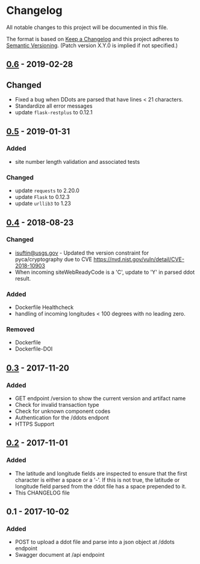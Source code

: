 # Changelog
All notable changes to this project will be documented in this file.

The format is based on [Keep a Changelog](http://keepachangelog.com/en/1.0.0/)
and this project adheres to [Semantic Versioning](http://semver.org/spec/v2.0.0.html). (Patch version X.Y.0 is implied if not specified.)

## [0.6] - 2019-02-28
## Changed
- Fixed a bug when DDots are parsed that have lines < 21 characters. 
- Standardize all error messages
- update `flask-restplus` to 0.12.1

## [0.5] - 2019-01-31
### Added
- site number length validation and associated tests

### Changed
- update `requests` to 2.20.0
- update `Flask` to 0.12.3
- update `urllib3` to 1.23

## [0.4] - 2018-08-23
### Changed
- isuftin@usgs.gov - Updated the version constraint for pyca/cryptography due to
CVE https://nvd.nist.gov/vuln/detail/CVE-2018-10903
- When incoming siteWebReadyCode is a 'C', update to 'Y' in parsed ddot result.

### Added
- Dockerfile Healthcheck
- handling of incoming longitudes < 100 degrees with no leading zero.

### Removed
- Dockerfile
- Dockerfile-DOI

## [0.3] - 2017-11-20
### Added
- GET endpoint /version to show the current version and artifact name
- Check for invalid transaction type
- Check for unknown component codes
- Authentication for the /ddots endpont
- HTTPS Support

## [0.2] - 2017-11-01
### Added
- The latitude and longitude fields are inspected to ensure that the first character is either a space or a '-'. If this
is not true, the latitude or longitude field parsed from the ddot file has a space prepended to it.
- This CHANGELOG file

## 0.1 - 2017-10-02
### Added
- POST to upload a ddot file and parse into a json object at /ddots endpoint
- Swagger document at /api endpoint

[Unreleased]: https://github.com/USGS-CIDA/MLR-Ddot-Ingester/compare/MLR-Ddot-Ingester-0.3.0...master
[0.6]: https://github.com/USGS-CIDA/MLR-Ddot-Ingester/compare/MLR-Ddot-Ingester-0.4.0...MLR-Ddot-Ingester-0.6.0
[0.5]: https://github.com/USGS-CIDA/MLR-Ddot-Ingester/compare/MLR-Ddot-Ingester-0.4.0...MLR-Ddot-Ingester-0.5.0
[0.4]: https://github.com/USGS-CIDA/MLR-Ddot-Ingester/compare/MLR-Ddot-Ingester-0.3.0...MLR-Ddot-Ingester-0.4.0
[0.3]: https://github.com/USGS-CIDA/MLR-Ddot-Ingester/compare/MLR-Ddot-Ingester-0.2.0...MLR-Ddot-Ingester-0.3.0
[0.2]: https://github.com/USGS-CIDA/MLR-Ddot-Ingester/compare/MLR-Ddot-Ingester-0.1.0...MLR-Ddot-Ingester-0.2.0
